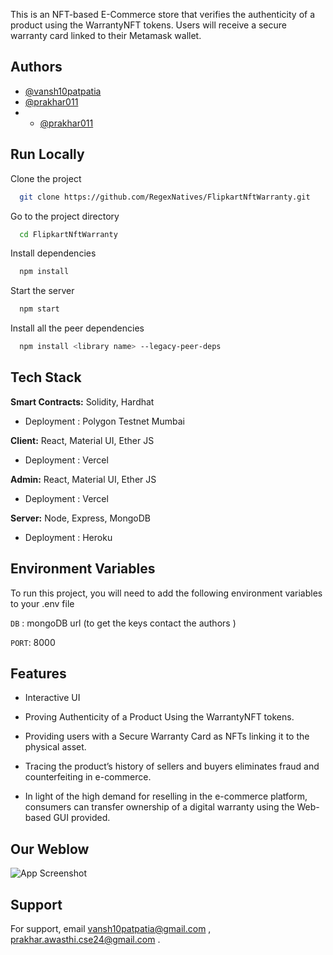 
This is an NFT-based E-Commerce store that verifies the authenticity of a product using the WarrantyNFT tokens. Users will receive a secure warranty card linked to their Metamask wallet.

## Authors

- [@vansh10patpatia](https://www.github.com/vansh10patpatia)
- [@prakhar011](https://www.github.com/prakhar011)
- - [@prakhar011](https://www.github.com/ianmolcode)


## Run Locally

Clone the project

```bash
  git clone https://github.com/RegexNatives/FlipkartNftWarranty.git
```

Go to the project directory

```bash
  cd FlipkartNftWarranty
```

Install dependencies

```bash
  npm install
```

Start the server

```bash
  npm start
```
Install all the peer dependencies

```bash
  npm install <library name> --legacy-peer-deps
```


## Tech Stack

**Smart Contracts:** Solidity, Hardhat 
 - Deployment : Polygon Testnet Mumbai

**Client:** React, Material UI, Ether JS
- Deployment : Vercel

**Admin:** React, Material UI, Ether JS
- Deployment : Vercel

**Server:** Node, Express, MongoDB
- Deployment : Heroku


## Environment Variables

To run this project, you will need to add the following environment variables to your .env file

`DB` : mongoDB url (to get the keys contact the authors )

`PORT`: 8000


## Features

- Interactive UI
- Proving Authenticity of a Product Using the WarrantyNFT tokens.

- Providing users with a Secure Warranty Card as NFTs linking it to the physical asset.
- Tracing the product’s history of sellers and buyers eliminates fraud and counterfeiting in e-commerce.
- In light of the high demand for reselling in the e-commerce platform, consumers can transfer ownership of a digital warranty using the Web-based GUI provided.

## Our Weblow

![App Screenshot](https://res.cloudinary.com/vansh10patpatia/image/upload/v1659299104/gg_y7bwgy.png)


## Support

For support, email vansh10patpatia@gmail.com , prakhar.awasthi.cse24@gmail.com .


